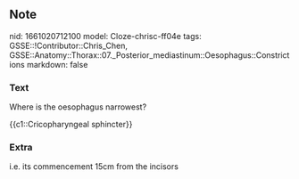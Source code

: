 ## Note
nid: 1661020712100
model: Cloze-chrisc-ff04e
tags: GSSE::!Contributor::Chris_Chen, GSSE::Anatomy::Thorax::07._Posterior_mediastinum::Oesophagus::Constrictions
markdown: false

### Text
Where is the oesophagus narrowest?

{{c1::Cricopharyngeal sphincter}}

### Extra
i.e. its commencement 15cm from the incisors
